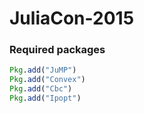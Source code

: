 # JuliaCon-2015

### Required packages

```julia
Pkg.add("JuMP")
Pkg.add("Convex")
Pkg.add("Cbc")
Pkg.add("Ipopt")
```
